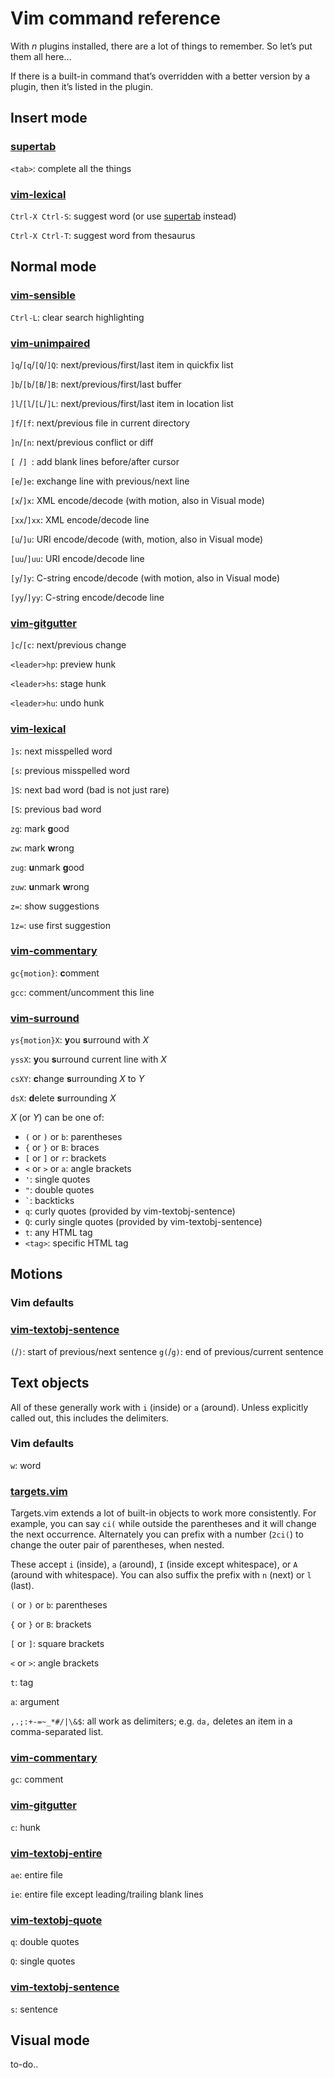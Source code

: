 # Vim command reference

With *n* plugins installed, there are a lot of things to remember. So let’s put
them all here…

If there is a built-in command that’s overridden with a better version by
a plugin, then it’s listed in the plugin.

## Insert mode

### [supertab][]

`<tab>`: complete all the things

### [vim-lexical][]

`Ctrl-X Ctrl-S`: suggest word (or use [supertab][] instead)

`Ctrl-X Ctrl-T`: suggest word from thesaurus

## Normal mode

### [vim-sensible][]

`Ctrl-L`: clear search highlighting

### [vim-unimpaired][]

`]q`/`[q`/`[Q`/`]Q`: next/previous/first/last item in quickfix list

`]b`/`[b`/`[B`/`]B`: next/previous/first/last buffer

`]l`/`[l`/`[L`/`]L`: next/previous/first/last item in location list

`]f`/`[f`: next/previous file in current directory

`]n`/`[n`: next/previous conflict or diff

`[ `/`] `: add blank lines before/after cursor

`[e`/`]e`: exchange line with previous/next line

`[x`/`]x`: XML encode/decode (with motion, also in Visual mode)

`[xx`/`]xx`: XML encode/decode line

`[u`/`]u`: URI encode/decode (with, motion, also in Visual mode)

`[uu`/`]uu`: URI encode/decode line

`[y`/`]y`: C-string encode/decode (with motion, also in Visual mode)

`[yy`/`]yy`: C-string encode/decode line

### [vim-gitgutter][]

`]c`/`[c`: next/previous change

`<leader>hp`: preview hunk

`<leader>hs`: stage hunk

`<leader>hu`: undo hunk

### [vim-lexical][]

`]s`: next misspelled word

`[s`: previous misspelled word

`]S`: next bad word (bad is not just rare)

`[S`: previous bad word

`zg`: mark **g**ood

`zw`: mark **w**rong

`zug`: **u**nmark **g**ood

`zuw`: **u**nmark **w**rong

`z=`: show suggestions

`1z=`: use first suggestion

### [vim-commentary][]

`gc{motion}`: **c**omment

`gcc`: comment/uncomment this line

### [vim-surround][]

`ys{motion}X`: **y**ou **s**urround with *X*

`yssX`: **y**ou **s**urround current line with *X*

`csXY`: **c**hange **s**urrounding *X* to *Y*

`dsX`: **d**elete **s**urrounding *X*

*X* (or *Y*) can be one of:

* `(` or `)` or `b`: parentheses
* `{` or `}` or `B`: braces
* `[` or `]` or `r`: brackets
* `<` or `>` or `a`: angle brackets
* `'`: single quotes
* `"`: double quotes
* `` ` ``: backticks
* `q`: curly quotes (provided by vim-textobj-sentence)
* `Q`: curly single quotes (provided by vim-textobj-sentence)
* `t`: any HTML tag
* `<tag>`: specific HTML tag

## Motions

### Vim defaults

### [vim-textobj-sentence][]

`(`/`)`: start of previous/next sentence
`g(`/`g)`: end of previous/current sentence

## Text objects

All of these generally work with `i` (inside) or `a` (around). Unless explicitly
called out, this includes the delimiters.

### Vim defaults

`w`: word

### [targets.vim][]

Targets.vim extends a lot of built-in objects to work more consistently. For
example, you can say `ci(` while outside the parentheses and it will change the
next occurrence. Alternately you can prefix with a number (`2ci(`) to change the
outer pair of parentheses, when nested.

These accept `i` (inside), `a` (around), `I` (inside except whitespace), or `A`
(around with whitespace). You can also suffix the prefix with `n` (next) or
`l` (last).

`(` or `)` or `b`: parentheses

`{` or `}` or `B`: brackets

`[` or `]`: square brackets

`<` or `>`: angle brackets

`t`: tag

`a`: argument

`,.;:+-=~_*#/|\&$`: all work as delimiters; e.g. `da,` deletes an item in
a comma-separated list.

### [vim-commentary][]

`gc`: comment

### [vim-gitgutter][]

`c`: hunk

### [vim-textobj-entire][]

`ae`: entire file

`ie`: entire file except leading/trailing blank lines

### [vim-textobj-quote][]

`q`: double quotes

`Q`: single quotes

### [vim-textobj-sentence][]

`s`: sentence

## Visual mode

to-do..

[supertab]: https://github.com/ervandew/supertab
[vim-unimpaired]: https://github.com/tpope/vim-unimpaired
[vim-surround]: https://github.com/tpope/vim-surround
[vim-lexical]: https://github.com/reedes/vim-lexical
[vim-textobj-entire]: https://github.com/kana/vim-textobj-entire
[vim-textobj-quote]: https://gitub.com/reedes/vim-textobj-quote
[vim-textobj-sentence]: https://github.com/reedes/vim-textobj-sentence
[vim-sensible]: https://github.com/tpope/vim-sensible/blob/master/plugin/sensible.vim
[targets.vim]: https://github.com/wellle/targets.vim
[vim-gitgutter]: https://github.com/airblade/vim-gitgutter
[vim-commentary]: https://github.com/tpope/vim-commentary.git
